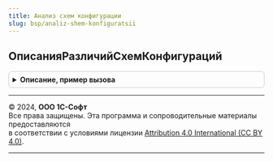 ```yaml
---
title: Анализ схем конфигурации
slug: bsp/analiz-shem-konfiguratsii
---
```



## ОписанияРазличийСхемКонфигураций
<details style="margin: 1em 0; padding: 0.5em; border: 1px solid #ccc; border-radius: 6px;">

<summary style="font-weight: bold; cursor: pointer;">Описание, пример вызова</summary>

```bsl

Функция ОписанияРазличийСхемКонфигураций(ДанныеСхемыКонфигурацииИсточника, ДанныеСхемыКонфигурацииПриемника) Экспорт
```

Пример вызова
```bsl
Результат = АнализСхемКонфигурации.ОписанияРазличийСхемКонфигураций(ДанныеСхемыКонфигурацииИсточника, ДанныеСхемыКонфигурацииПриемника) 
```
</details>

---

© 2024, **ООО 1С-Софт**  
Все права защищены. Эта программа и сопроводительные материалы предоставляются  
в соответствии с условиями лицензии [Attribution 4.0 International (CC BY 4.0)](https://creativecommons.org/licenses/by/4.0/legalcode).

---

